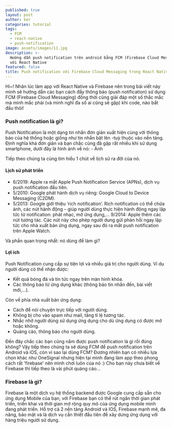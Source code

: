 ```yaml
---
published: true
layout: post
author: ker
categories: tutorial
tags:
  - FCM
  - react-native
  - push-notification
image: assets/images/11.jpg
description: >-
  Hướng dẫn push notification trên android bằng FCM (Firebase Cloud Messaging)
  với React Native
featured: false
title: Push notification với Firebase Cloud Messaging trong React Native
---
```

Hi~! Nhân lúc làm app với React Native và Firebase nên trong bài viết này mình sẽ hướng dẫn các bạn cách đẩy thông báo (push notification) sử dụng FCM (Firebase Cloud Messaging) đồng thời cũng giải đáp một số thắc mắc mà mình mắc phải (và mình nghĩ đa số ai cũng sẽ gặp) khi code, nào bắt đầu thôi!
### Push notification là gì?
Push Notification là một dạng tin nhắn đơn giản xuất hiện cùng với thông báo của hệ thống hoặc giống như tin nhắn bật lên -tuỳ thuộc vào nền tảng.
Định nghĩa khá đơn giản và bạn chắc cũng đã gặp rất nhiều khi sử dụng smartphone, dưới đây là hình ảnh về nó:
	- Ảnh

Tiếp theo chúng ta cùng tìm hiểu 1 chút về lịch sử ra đời của nó.
#### Lịch sử phát triển
- 6/2019: Apple ra mắt Apple Push Notification Service (APNs), dịch vụ push notification đầu tiên.
- 5/2010: Google phát hành dịch vụ riêng: Google Cloud to Device Messaging (C2DM).
- 5/2013: Google giới thiệu ‘rich notification’. Rich notification có thể chứa ảnh, các nút hành động – giúp người dùng thực hiện hành động ngay lập tức từ notification: phát nhạc, mở ứng dụng,…
9/2014: Apple thêm các nút tương tác. Các nút này cho phép người dung gửi phản hồi ngay lập tức cho nhà xuất bản ứng dụng, ngay sau đó ra mắt push notification trên Apple Watch.

Và phần quan trọng nhất: nó dùng để làm gì?
#### Lợi ích
Push Notification cung cấp sự tiện lợi và nhiều giá trị cho người dùng. Ví dụ người dùng có thể nhận được:
- Kết quả bóng đá và tin tức ngay trên màn hình khóa.
- Các thông báo từ ứng dụng khác (thông báo tin nhắn đến, bài viết mới,...).

Còn về phía nhà xuất bản ứng dụng:
- Cách để nói chuyện trực tiếp với người dùng.
- Không bị cho vào spam như mail, tăng tỉ lệ tương tác.
- Nhắc nhở người dùng sử dụng ứng dụng cho dù ứng dụng có được mở hoặc không.
- Quảng cáo, thông báo cho người dùng.

Đến đây chắc các bạn cũng nắm được push notification là gì rồi đúng không? Vậy tiếp theo chúng ta sẽ dùng FCM để push notification trên Android và iOS, còn vì sao lại dùng FCM? Đương nhiên bạn có nhiều lựa chọn khác như OneSignal nhưng hiện tại mình đang làm app theo phong cách rất 'firebase' nên mình chơi luôn của nó :) Cho bạn này chưa biết về Firebase thì tiếp theo là vài phút quảng cáo...
### Firebase là gì?
Firebase là một dịch vụ hệ thống backend được Google cung cấp sẵn cho ứng dụng Mobile của bạn, với Firebase bạn có thể rút ngắn thời gian phát triển, triển khai và thời gian mở rộng quy mô của ứng dụng mobile mình đang phát triển. Hỗ trợ cả 2 nền tảng Android và IOS, Firebase mạnh mẽ, đa năng, bảo mật và là dịch vụ cần thiết đầu tiên để xây dưng ứng dụng với hàng triệu người sử dụng.


